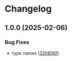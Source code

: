 # Changelog

## 1.0.0 (2025-02-06)


### Bug Fixes

* type names ([320806f](https://github.com/skyrpex/devalue-codec/commit/320806f13619b5ffa052ace9da81e636c7ac328b))
